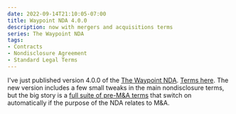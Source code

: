 ```yaml
---
date: 2022-09-14T21:10:05-07:00
title: Waypoint NDA 4.0.0
description: now with mergers and acquisitions terms
series: The Waypoint NDA
tags:
- Contracts
- Nondisclosure Agreement
- Standard Legal Terms
---
```


I've just published version 4.0.0 of the [The Waypoint NDA](https://waypointnda.com).  [Terms here](https://waypointnda.com/4.0.0).  The new version includes a few small tweaks in the main nondisclosure terms, but the big story is a [full suite of pre-M&A terms](https://waypointnda.com/4.0.0#mergers-and-acquisitions) that switch on automatically if the purpose of the NDA relates to M&A.
